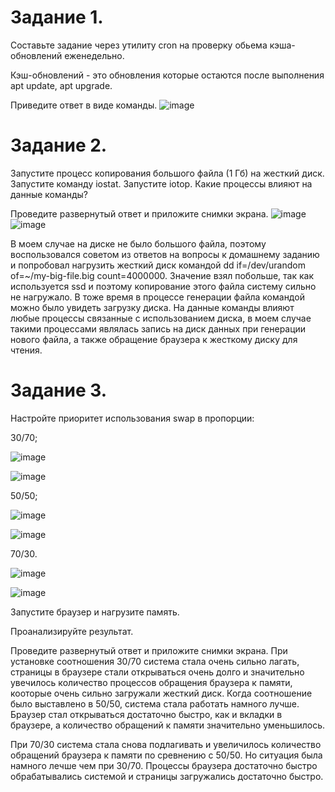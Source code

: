 
# Задание 1.
Составьте задание через утилиту cron на проверку обьема кэша-обновлений еженедельно.

Кэш-обновлений - это обновления которые остаются после выполнения apt update, apt upgrade.

Приведите ответ в виде команды.
![image](https://user-images.githubusercontent.com/121052923/209698345-c4e8742a-92be-4b36-9547-603af55fdff1.png)


# Задание 2.
Запустите процесс копирования большого файла (1 Гб) на жесткий диск.
Запустите команду iostat.
Запустите iotop.
Какие процессы влияют на данные команды?

Проведите развернутый ответ и приложите снимки экрана.
![image](https://user-images.githubusercontent.com/121052923/209699854-b5b84a6e-64e2-43d4-bb22-e24cf5b7abd2.png)
![image](https://user-images.githubusercontent.com/121052923/209699829-e6be2a8d-f8c8-421d-9811-0c70528160e0.png)

В моем случае на диске не было большого файла, поэтому воспользовался советом из ответов на вопросы к домашнему заданию и попробовал нагрузить жесткий диск командой dd if=/dev/urandom of=~/my-big-file.big count=4000000. Значение взял побольше, так как используется ssd и поэтому копирование этого файла систему сильно не нагружало. В тоже время в процессе генерации файла командой можно было увидеть загрузку диска. На данные команды влияют любые процессы связанные с использованием диска, в моем случае такими процессами являлась запись на диск данных при генерации нового файла, а также обращение браузера к жесткому диску для чтения.
# Задание 3.
Настройте приоритет использования swap в пропорции:

30/70;

![image](https://user-images.githubusercontent.com/121052923/209778230-1cd7832e-ee18-463f-b8f9-c22d34ef0b61.png)

![image](https://user-images.githubusercontent.com/121052923/209777867-336c96b5-3585-4e9d-9b24-6593d12d5caa.png)

50/50;

![image](https://user-images.githubusercontent.com/121052923/209778556-91a539bf-17f4-4ced-bae2-aece02a04bf7.png)

![image](https://user-images.githubusercontent.com/121052923/209778520-5ac57ae6-d16e-40c8-9096-4f8274e8d68e.png)


70/30.

![image](https://user-images.githubusercontent.com/121052923/209779096-51870df7-ce87-4b31-b95a-5475215dcf67.png)

![image](https://user-images.githubusercontent.com/121052923/209779064-c0ca0b78-aabe-4dcf-a707-cd2fb5150a6f.png)

Запустите браузер и нагрузите память.

Проанализируйте результат.

Проведите развернутый ответ и приложите снимки экрана.
При установке соотношения 30/70 система стала очень сильно лагать, страницы в браузере стали открываться очень долго и значительно увечилось количество процессов обращения браузера к памяти, кооторые очень сильно загружали жесткий диск.
Когда соотношение было выставлено в 50/50, система стала работать намного лучше. Браузер стал открываться достаточно быстро, как и вкладки в браузере, а количество обращений к памяти значительно уменьшилось.

При 70/30 система стала снова подлагивать и увеличилось количество обращений браузера к памяти по сревнению с 50/50. Но ситуация была намного лечше чем при 30/70. Процессы браузера достаточно быстро обрабатывались системой и страницы загружались достаточно быстро.

